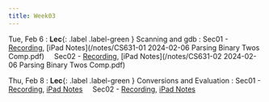 ```yaml
---
title: Week03
---
```


Tue, Feb 6
: **Lec**{: .label .label-green } Scanning and gdb
: Sec01 - [Recording](https://usfca.zoom.us/rec/share/XTT6rTR1Q_A2E_vy6gc2XBfdhm2bWCiW2rcQiRpnxNLAYxt5VSzK7ZLwadU3nttB.5HfYodeUHvnnshqs?startTime=1707235768000),
          [iPad Notes](/notes/CS631-01 2024-02-06 Parsing Binary Twos Comp.pdf)
&nbsp; &nbsp;
Sec02 - [Recording](https://usfca.zoom.us/rec/share/FZKmcRkBik8uzDmSN9ihtO_sglJFFOt23rk_cv5M4z1IQx1z5ArKFXlJT31UAYBI.Zd4hNm_0_8D3oKgi?startTime=1707259582000),
        [iPad Notes](/notes/CS631-02 2024-02-06 Parsing Binary Twos Comp.pdf)

Thu, Feb 8
: **Lec**{: .label .label-green } Conversions and Evaluation
: Sec01 - [Recording](),
          [iPad Notes](/notes/)
&nbsp; &nbsp;
Sec02 - [Recording](),
        [iPad Notes](/notes/)

